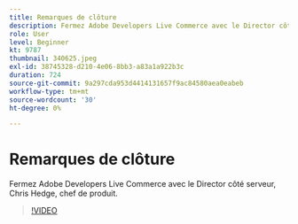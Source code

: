 ```yaml
---
title: Remarques de clôture
description: Fermez Adobe Developers Live Commerce avec le Director côté serveur, Chris Hedge, chef de produit.
role: User
level: Beginner
kt: 9787
thumbnail: 340625.jpeg
exl-id: 38745328-d210-4e06-8bb3-a83a1a922b3c
duration: 724
source-git-commit: 9a297cda953d4414131657f9ac84580aea0eabeb
workflow-type: tm+mt
source-wordcount: '30'
ht-degree: 0%

---
```


# Remarques de clôture

Fermez Adobe Developers Live Commerce avec le Director côté serveur, Chris Hedge, chef de produit.

>[!VIDEO](https://video.tv.adobe.com/v/340625/?quality=12&learn=on)
